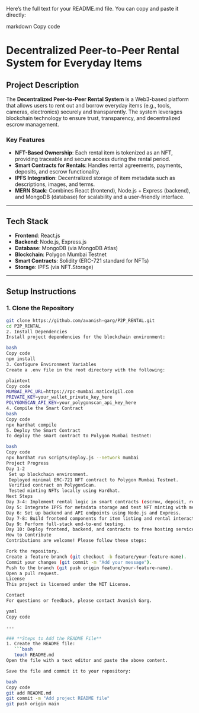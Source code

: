 
Here’s the full text for your README.md file. You can copy and paste it directly:

markdown
Copy code
# **Decentralized Peer-to-Peer Rental System for Everyday Items**

## **Project Description**

The **Decentralized Peer-to-Peer Rental System** is a Web3-based platform that allows users to rent out and borrow everyday items (e.g., tools, cameras, electronics) securely and transparently. The system leverages blockchain technology to ensure trust, transparency, and decentralized escrow management.

### **Key Features**
- **NFT-Based Ownership**: Each rental item is tokenized as an NFT, providing traceable and secure access during the rental period.
- **Smart Contracts for Rentals**: Handles rental agreements, payments, deposits, and escrow functionality.
- **IPFS Integration**: Decentralized storage of item metadata such as descriptions, images, and terms.
- **MERN Stack**: Combines React (frontend), Node.js + Express (backend), and MongoDB (database) for scalability and a user-friendly interface.

---

## **Tech Stack**
- **Frontend**: React.js
- **Backend**: Node.js, Express.js
- **Database**: MongoDB (via MongoDB Atlas)
- **Blockchain**: Polygon Mumbai Testnet
- **Smart Contracts**: Solidity (ERC-721 standard for NFTs)
- **Storage**: IPFS (via NFT.Storage)

---

## **Setup Instructions**

### **1. Clone the Repository**
```bash
git clone https://github.com/avanish-garg/P2P_RENTAL.git
cd P2P_RENTAL
2. Install Dependencies
Install project dependencies for the blockchain environment:

bash
Copy code
npm install
3. Configure Environment Variables
Create a .env file in the root directory with the following:

plaintext
Copy code
MUMBAI_RPC_URL=https://rpc-mumbai.maticvigil.com
PRIVATE_KEY=your_wallet_private_key_here
POLYGONSCAN_API_KEY=your_polygonscan_api_key_here
4. Compile the Smart Contract
bash
Copy code
npx hardhat compile
5. Deploy the Smart Contract
To deploy the smart contract to Polygon Mumbai Testnet:

bash
Copy code
npx hardhat run scripts/deploy.js --network mumbai
Project Progress
Day 1-2
 Set up blockchain environment.
 Deployed minimal ERC-721 NFT contract to Polygon Mumbai Testnet.
 Verified contract on PolygonScan.
 Tested minting NFTs locally using Hardhat.
Next Steps
Day 3-4: Implement rental logic in smart contracts (escrow, deposit, rental terms).
Day 5: Integrate IPFS for metadata storage and test NFT minting with metadata.
Day 6: Set up backend and API endpoints using Node.js and Express.
Day 7-8: Build frontend components for item listing and rental interactions.
Day 9: Perform full-stack end-to-end testing.
Day 10: Deploy frontend, backend, and contracts to free hosting services.
How to Contribute
Contributions are welcome! Please follow these steps:

Fork the repository.
Create a feature branch (git checkout -b feature/your-feature-name).
Commit your changes (git commit -m "Add your message").
Push to the branch (git push origin feature/your-feature-name).
Open a pull request.
License
This project is licensed under the MIT License.

Contact
For questions or feedback, please contact Avanish Garg.

yaml
Copy code

---

### **Steps to Add the README File**
1. Create the README file:
   ```bash
   touch README.md
Open the file with a text editor and paste the above content.

Save the file and commit it to your repository:

bash
Copy code
git add README.md
git commit -m "Add project README file"
git push origin main